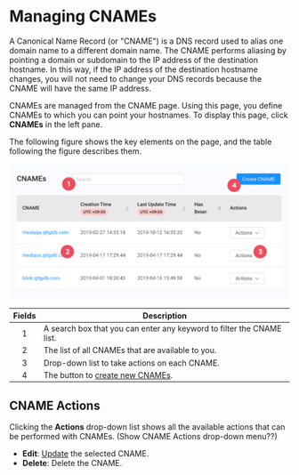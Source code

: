 # Managing CNAMEs 

A Canonical Name Record (or "CNAME") is a DNS record used to alias one domain name to a different domain name. The CNAME performs aliasing by pointing a domain or subdomain to the IP address of the destination hostname. In this way, if the IP address of the destination hostname changes, you will not need to change your DNS records because the CNAME will have the same IP address.

CNAMEs are managed from the CNAME page. Using this page, you define CNAMEs to which you can point your hostnames. To display this page, click **CNAMEs** in the left pane.

The following figure shows the key elements on the page, and the table following the figure describes them.

![null](</docs/resources/images/CNAMES_Overview.png>)

| **Fields**   | **Description**                                                                        |
| :----------: | ---------------------------------------------------------------------------------------|
| 1            | A search box that you can enter any keyword to filter the CNAME list.                  |
| 2            | The list of all CNAMEs that are available to you.                                      |
| 3            | Drop-down list to take actions on each CNAME.                                          |
| 4            | The button to [create new CNAMEs](<docs/portal/cnames/../../../creating-cname.md>).    |

## CNAME Actions
Clicking the **Actions** drop-down list shows all the available actions that can be performed with CNAMEs.
(Show CNAME Actions drop-down menu??)
- **Edit**: [Update](</docs/portal/cnames/editing-cname.md>) the selected CNAME.
- **Delete**: Delete the CNAME.
